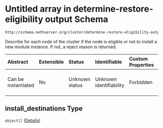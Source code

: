 # Untitled array in determine-restore-eligibility output Schema

```txt
http://schema.nethserver.org/cluster/determine-restore-eligibility-output.json#/properties/install_destinations
```

Describe for each node of the cluster if the node is eligible or not to install a new module instance. If not, a reject reason is returned.

| Abstract            | Extensible | Status         | Identifiable            | Custom Properties | Additional Properties | Access Restrictions | Defined In                                                                                                              |
| :------------------ | :--------- | :------------- | :---------------------- | :---------------- | :-------------------- | :------------------ | :---------------------------------------------------------------------------------------------------------------------- |
| Can be instantiated | No         | Unknown status | Unknown identifiability | Forbidden         | Allowed               | none                | [determine-restore-eligibility-output.json\*](cluster/determine-restore-eligibility-output.json "open original schema") |

## install\_destinations Type

`object[]` ([Details](determine-restore-eligibility-output-properties-install_destinations-items.md))
